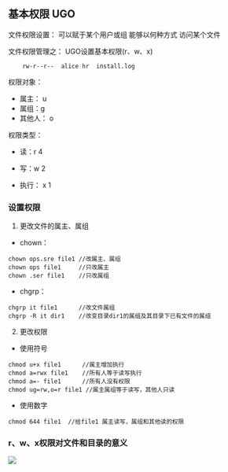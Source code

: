 ## 基本权限 UGO

文件权限设置： 可以赋于某个用户或组  能够以何种方式  访问某个文件

文件权限管理之： UGO设置基本权限(r、w、x)

```
    rw-r--r--  alice hr  install.log
```

权限对象：

* 属主： u
* 属组：g
* 其他人： o

权限类型：

* 读：r  4

* 写：w 2

* 执行： x 1

### 设置权限

1. 更改文件的属主、属组

* chown：

```
chown ops.sre file1 //改属主、属组
chown ops file1     //只改属主
chown .ser file1	//只改属组
```

* chgrp：

```
chgrp it file1	    //改文件属组
chgrp -R it dir1	//改变目录dir1的属组及其目录下已有文件的属组
```

2. 更改权限

* 使用符号

```
chmod u+x file1		 //属主增加执行
chmod a=rwx file1	 //所有人等于读写执行
chmod a=- file1	     //所有人没有权限
chmod ug=rw,o=r file1 //属主属组等于读写，其他人只读
```

* 使用数字

```
chmod 644 file1  //给file1 属主读写，属组和其他读的权限
```

###  r、w、x权限对文件和目录的意义

![](https://gitee.com/clay-wangzhi/blogImg/raw/master/blogImg/01.png)